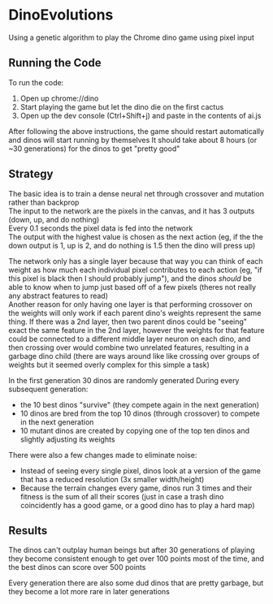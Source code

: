 # DinoEvolutions

Using a genetic algorithm to play the Chrome dino game using pixel input


## Running the Code

To run the code:

1. Open up chrome://dino
2. Start playing the game but let the dino die on the first cactus
3. Open up the dev console (Ctrl+Shift+j) and paste in the contents of ai.js

After following the above instructions, the game should restart automatically and dinos will start running by themselves
It should take about 8 hours (or ~30 generations) for the dinos to get "pretty good"


## Strategy

The basic idea is to train a dense neural net through crossover and mutation rather than backprop  
The input to the network are the pixels in the canvas, and it has 3 outputs (down, up, and do nothing)  
Every 0.1 seconds the pixel data is fed into the network  
The output with the highest value is chosen as the next action (eg, if the the down output is 1, up is 2, and do nothing is 1.5 then the dino will press up)  
  
The network only has a single layer because that way you can think of each weight as how much each individual pixel contributes to each action (eg, "if this pixel is black then I should probably jump"), and the dinos *should* be able to know when to jump just based off of a few pixels (theres not really any abstract features to read)  
Another reason for only having one layer is that performing crossover on the weights will only work if each parent dino's weights represent the same thing. If there was a 2nd layer, then two parent dinos could be "seeing" exact the same feature in the 2nd layer, however the weights for that feature could be connected to a different middle layer neuron on each dino, and then crossing over would combine two unrelated features, resulting in a garbage dino child (there are ways around like like crossing over groups of weights but it seemed overly complex for this simple a task)

In the first generation 30 dinos are randomly generated
During every subsequent generation:
- the 10 best dinos "survive" (they compete again in the next generation)
- 10 dinos are bred from the top 10 dinos (through crossover) to compete in the next generation
- 10 mutant dinos are created by copying one of the top ten dinos and slightly adjusting its weights

There were also a few changes made to eliminate noise:  
- Instead of seeing every single pixel, dinos look at a version of the game that has a reduced resolution (3x smaller width/height)
- Because the terrain changes every game, dinos run 3 times and their fitness is the sum of all their scores (just in case a trash dino coincidently has a good game, or a good dino has to play a hard map)


## Results

The dinos can't outplay human beings but after 30 generations of playing they become consistent enough to get over 100 points most of the time, and the best dinos can score over 500 points

Every generation there are also some dud dinos that are pretty garbage, but they become a lot more rare in later generations

